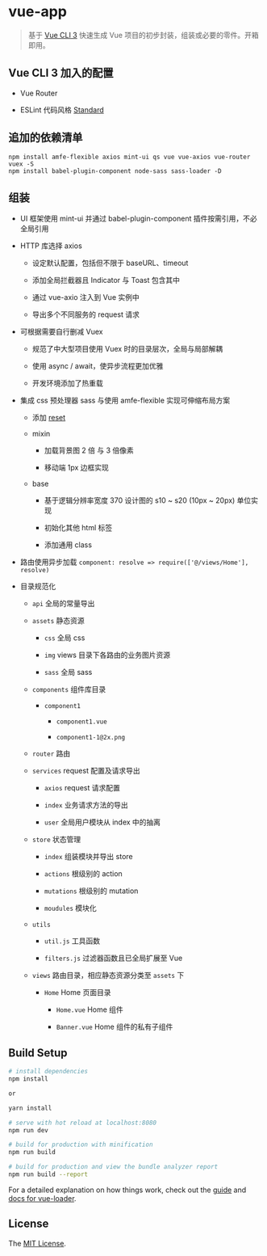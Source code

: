 # vue-app

> 基于 [Vue CLI 3] 快速生成 Vue 项目的初步封装，组装或必要的零件。开箱即用。

## Vue CLI 3 加入的配置

+ Vue Router

+ ESLint 代码风格 [Standard]

## 追加的依赖清单

```shell
npm install amfe-flexible axios mint-ui qs vue vue-axios vue-router vuex -S
npm install babel-plugin-component node-sass sass-loader -D
```

## 组装

+ UI 框架使用 mint-ui 并通过 babel-plugin-component 插件按需引用，不必全局引用

+ HTTP 库选择 axios

  + 设定默认配置，包括但不限于 baseURL、timeout

  + 添加全局拦截器且 Indicator 与 Toast 包含其中

  + 通过 vue-axio 注入到 Vue 实例中

  + 导出多个不同服务的 request 请求

+ 可根据需要自行删减 Vuex

  + 规范了中大型项目使用 Vuex 时的目录层次，全局与局部解耦

  + 使用 async / await，使异步流程更加优雅

  + 开发环境添加了热重载

+ 集成 css 预处理器 sass 与使用 amfe-flexible 实现可伸缩布局方案

  + 添加 [reset]

  + mixin

    + 加载背景图 2 倍 与 3 倍像素

    + 移动端 1px 边框实现

  + base

    + 基于逻辑分辨率宽度 370 设计图的 s10 ~ s20 (10px ~ 20px) 单位实现

    + 初始化其他 html 标签

    + 添加通用 class

+ 路由使用异步加载 ```component: resolve => require(['@/views/Home'], resolve)```

+ 目录规范化

  + ```api``` 全局的常量导出

  + ```assets``` 静态资源

    + ```css``` 全局 css

    + ```img``` views 目录下各路由的业务图片资源

    + ```sass``` 全局 sass

  + ```components``` 组件库目录

    + ```component1```

      + ```component1.vue```

      + ```component1-1@2x.png```

  + ```router``` 路由

  + ```services``` request 配置及请求导出

    + ```axios``` request 请求配置

    + ```index``` 业务请求方法的导出

    + ```user``` 全局用户模块从 index 中的抽离

  + ```store``` 状态管理

    + ```index``` 组装模块并导出 store

    + ```actions``` 根级别的 action

    + ```mutations``` 根级别的 mutation

    + ```moudules``` 模块化

  + ```utils```

    + ```util.js``` 工具函数

    + ```filters.js``` 过滤器函数且已全局扩展至 Vue

  + ```views``` 路由目录，相应静态资源分类至 ```assets``` 下

    + ```Home``` Home 页面目录

      + ```Home.vue``` Home 组件

      + ```Banner.vue``` Home 组件的私有子组件

## Build Setup

``` bash
# install dependencies
npm install

or

yarn install

# serve with hot reload at localhost:8080
npm run dev

# build for production with minification
npm run build

# build for production and view the bundle analyzer report
npm run build --report
```

For a detailed explanation on how things work, check out the [guide] and [docs for vue-loader].

## License

The [MIT License].

[Vue CLI 3]: https://cli.vuejs.org/

[Standard]: https://github.com/standard/standard

[guide]: http://vuejs-templates.github.io/webpack/

[docs for vue-loader]: http://vuejs.github.io/vue-loader

[reset]: https://codepen.io/danielfarias/pen/iJecj

[MIT License]: ./LICENSE
